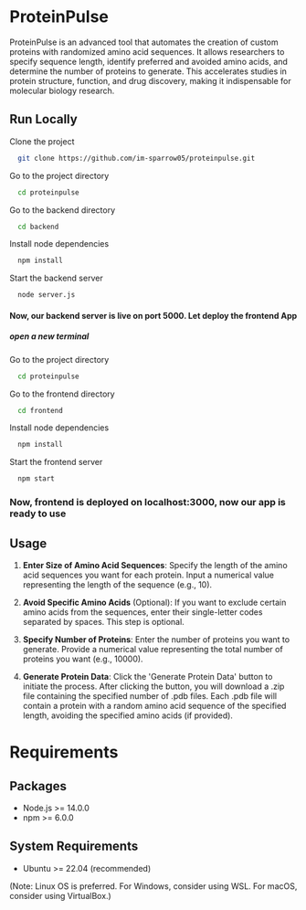 
# ProteinPulse

ProteinPulse is an advanced tool that automates the creation of custom proteins with randomized amino acid sequences. It allows researchers to specify sequence length, identify preferred and avoided amino acids, and determine the number of proteins to generate. This accelerates studies in protein structure, function, and drug discovery, making it indispensable for molecular biology research.
## Run Locally

Clone the project

```bash
  git clone https://github.com/im-sparrow05/proteinpulse.git
```

Go to the project directory

```bash
  cd proteinpulse
```

Go to the backend directory

```bash
  cd backend
```

Install node dependencies

```bash
  npm install
```

Start the backend server

```bash
  node server.js
```

#### Now, our backend server is live on port 5000. Let deploy the frontend App

##### open a new terminal

Go to the project directory

```bash
  cd proteinpulse
```

Go to the frontend directory

```bash
  cd frontend
```

Install node dependencies

```bash
  npm install
```

Start the frontend server

```bash
  npm start
```

### Now, frontend is deployed on localhost:3000, now our app is ready to use








## Usage

1. **Enter Size of Amino Acid Sequences**: Specify the length of the amino acid sequences you want for each protein. Input a numerical value representing the length of the sequence (e.g., 10).

2. **Avoid Specific Amino Acids** (Optional): If you want to exclude certain amino acids from the sequences, enter their single-letter codes separated by spaces. This step is optional.

3. **Specify Number of Proteins**: Enter the number of proteins you want to generate. Provide a numerical value representing the total number of proteins you want (e.g., 10000).

4. **Generate Protein Data**: Click the 'Generate Protein Data' button to initiate the process. After clicking the button, you will download a .zip file containing the specified number of .pdb files. Each .pdb file will contain a protein with a random amino acid sequence of the specified length, avoiding the specified amino acids (if provided).
# Requirements

## Packages

- Node.js >= 14.0.0
- npm >= 6.0.0

## System Requirements

- Ubuntu >= 22.04 (recommended)

(Note: Linux OS is preferred. For Windows, consider using WSL. For macOS, consider using VirtualBox.)
